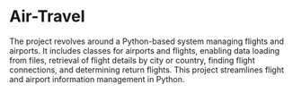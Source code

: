 # Air-Travel
The project revolves around a Python-based system managing flights and airports. It includes classes for airports and flights, enabling data loading from files, retrieval of flight details by city or country, finding flight connections, and determining return flights. This project streamlines flight and airport information management in Python.

